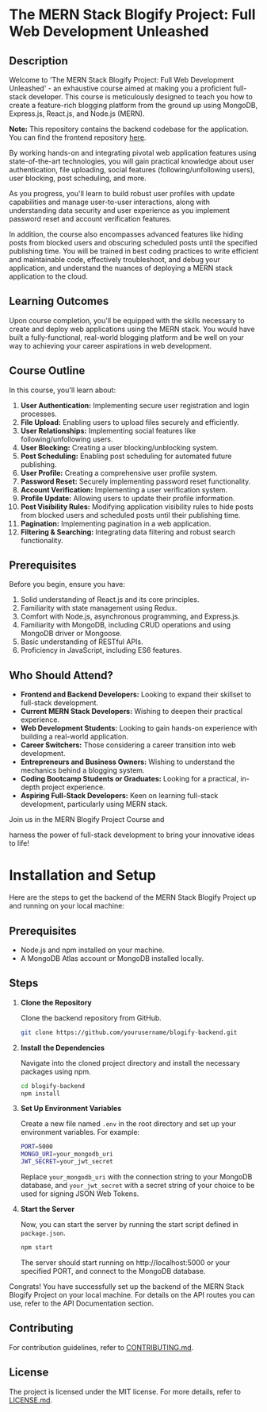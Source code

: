 # The MERN Stack Blogify Project: Full Web Development Unleashed

## Description

Welcome to 'The MERN Stack Blogify Project: Full Web Development Unleashed' - an exhaustive course aimed at making you a proficient full-stack developer. This course is meticulously designed to teach you how to create a feature-rich blogging platform from the ground up using MongoDB, Express.js, React.js, and Node.js (MERN).

**Note:** This repository contains the backend codebase for the application. You can find the frontend repository [here](https://github.com/yourusername/blogify-frontend).

By working hands-on and integrating pivotal web application features using state-of-the-art technologies, you will gain practical knowledge about user authentication, file uploading, social features (following/unfollowing users), user blocking, post scheduling, and more.

As you progress, you'll learn to build robust user profiles with update capabilities and manage user-to-user interactions, along with understanding data security and user experience as you implement password reset and account verification features.

In addition, the course also encompasses advanced features like hiding posts from blocked users and obscuring scheduled posts until the specified publishing time. You will be trained in best coding practices to write efficient and maintainable code, effectively troubleshoot, and debug your application, and understand the nuances of deploying a MERN stack application to the cloud.

## Learning Outcomes

Upon course completion, you'll be equipped with the skills necessary to create and deploy web applications using the MERN stack. You would have built a fully-functional, real-world blogging platform and be well on your way to achieving your career aspirations in web development.

## Course Outline

In this course, you'll learn about:

1. **User Authentication:** Implementing secure user registration and login processes.
2. **File Upload:** Enabling users to upload files securely and efficiently.
3. **User Relationships:** Implementing social features like following/unfollowing users.
4. **User Blocking:** Creating a user blocking/unblocking system.
5. **Post Scheduling:** Enabling post scheduling for automated future publishing.
6. **User Profile:** Creating a comprehensive user profile system.
7. **Password Reset:** Securely implementing password reset functionality.
8. **Account Verification:** Implementing a user verification system.
9. **Profile Update:** Allowing users to update their profile information.
10. **Post Visibility Rules:** Modifying application visibility rules to hide posts from blocked users and scheduled posts until their publishing time.
11. **Pagination:** Implementing pagination in a web application.
12. **Filtering & Searching:** Integrating data filtering and robust search functionality.

## Prerequisites

Before you begin, ensure you have:

1. Solid understanding of React.js and its core principles.
2. Familiarity with state management using Redux.
3. Comfort with Node.js, asynchronous programming, and Express.js.
4. Familiarity with MongoDB, including CRUD operations and using MongoDB driver or Mongoose.
5. Basic understanding of RESTful APIs.
6. Proficiency in JavaScript, including ES6 features.

## Who Should Attend?

- **Frontend and Backend Developers:** Looking to expand their skillset to full-stack development.
- **Current MERN Stack Developers:** Wishing to deepen their practical experience.
- **Web Development Students:** Looking to gain hands-on experience with building a real-world application.
- **Career Switchers:** Those considering a career transition into web development.
- **Entrepreneurs and Business Owners:** Wishing to understand the mechanics behind a blogging system.
- **Coding Bootcamp Students or Graduates:** Looking for a practical, in-depth project experience.
- **Aspiring Full-Stack Developers:** Keen on learning full-stack development, particularly using MERN stack.

Join us in the MERN Blogify Project Course and

 harness the power of full-stack development to bring your innovative ideas to life!

# Installation and Setup

Here are the steps to get the backend of the MERN Stack Blogify Project up and running on your local machine:

## Prerequisites

- Node.js and npm installed on your machine.
- A MongoDB Atlas account or MongoDB installed locally.

## Steps

1. **Clone the Repository**

    Clone the backend repository from GitHub. 

    ```bash
    git clone https://github.com/yourusername/blogify-backend.git
    ```

2. **Install the Dependencies**

    Navigate into the cloned project directory and install the necessary packages using npm.

    ```bash
    cd blogify-backend
    npm install
    ```

3. **Set Up Environment Variables**

    Create a new file named `.env` in the root directory and set up your environment variables. For example:

    ```bash
    PORT=5000
    MONGO_URI=your_mongodb_uri
    JWT_SECRET=your_jwt_secret
    ```

    Replace `your_mongodb_uri` with the connection string to your MongoDB database, and `your_jwt_secret` with a secret string of your choice to be used for signing JSON Web Tokens.

4. **Start the Server**

    Now, you can start the server by running the start script defined in `package.json`.

    ```bash
    npm start
    ```

    The server should start running on http://localhost:5000 or your specified PORT, and connect to the MongoDB database.

Congrats! You have successfully set up the backend of the MERN Stack Blogify Project on your local machine. For details on the API routes you can use, refer to the API Documentation section.

## Contributing

For contribution guidelines, refer to [CONTRIBUTING.md](./CONTRIBUTING.md).

## License

The project is licensed under the MIT license. For more details, refer to [LICENSE.md](./LICENSE.md).
